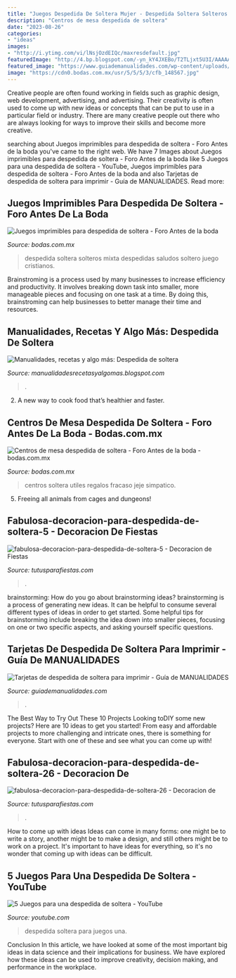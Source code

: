 ```yaml
---
title: "Juegos Despedida De Soltera Mujer - Despedida Soltera Solteros Mixta Despedidas Saludos Soltero Juego Cristianos"
description: "Centros de mesa despedida de soltera"
date: "2023-08-26"
categories:
- "ideas"
images:
- "http://i.ytimg.com/vi/lNsjOzdEIQc/maxresdefault.jpg"
featuredImage: "http://4.bp.blogspot.com/-yn_kY4JXEBo/T2TLjxt5U3I/AAAAAAAAAQ0/wczyejTXrU0/s320/17032012350.jpg"
featured_image: "https://www.guiademanualidades.com/wp-content/uploads/2011/02/Tarjetas-para-despedida-de-soltera-para-imprimir-16.jpg"
image: "https://cdn0.bodas.com.mx/usr/5/5/5/3/cfb_148567.jpg"
---
```



Creative people are often found working in fields such as graphic design, web development, advertising, and advertising. Their creativity is often used to come up with new ideas or concepts that can be put to use in a particular field or industry. There are many creative people out there who are always looking for ways to improve their skills and become more creative.

	

		
searching about Juegos imprimibles para despedida de soltera - Foro Antes de la boda you've came to the right web. We have 7 Images about Juegos imprimibles para despedida de soltera - Foro Antes de la boda like 5 Juegos para una despedida de soltera - YouTube, Juegos imprimibles para despedida de soltera - Foro Antes de la boda and also Tarjetas de despedida de soltera para imprimir - Guía de MANUALIDADES. Read more:
		
    
## Juegos Imprimibles Para Despedida De Soltera - Foro Antes De La Boda

<img loading=lazy src="https://cdn0.bodas.com.mx/usr/5/5/5/3/cfb_148567.jpg" onerror="this.onerror=null;this.src='https://tse3.mm.bing.net/th?id=OIP.TajRDUb0j3OKqhcGKE3qNQAAAA&amp;pid=15.1';" alt="Juegos imprimibles para despedida de soltera - Foro Antes de la boda">

_Source: bodas.com.mx_

>despedida soltera solteros mixta despedidas saludos soltero juego cristianos. 

	

Brainstroming is a process used by many businesses to increase efficiency and productivity. It involves breaking down task into smaller, more manageable pieces and focusing on one task at a time. By doing this, brainstroming can help businesses to better manage their time and resources.

    
## Manualidades, Recetas Y Algo Más: Despedida De Soltera

<img loading=lazy src="http://4.bp.blogspot.com/-yn_kY4JXEBo/T2TLjxt5U3I/AAAAAAAAAQ0/wczyejTXrU0/s320/17032012350.jpg" onerror="this.onerror=null;this.src='https://tse2.mm.bing.net/th?id=OIP.OI2VsTb9XNZD1TLi6sh8FgAAAA&amp;pid=15.1';" alt="Manualidades, recetas y algo más: Despedida de soltera">

_Source: manualidadesrecetasyalgomas.blogspot.com_

>. 

	

2. A new way to cook food that’s healthier and faster.

    
## Centros De Mesa Despedida De Soltera - Foro Antes De La Boda - Bodas.com.mx

<img loading=lazy src="https://cdn0.bodas.com.mx/usr/4/5/7/8/cfb_321995.jpg" onerror="this.onerror=null;this.src='https://tse3.mm.bing.net/th?id=OIP.yyrcOr5NMuDaXL7Q1A_dAgAAAA&amp;pid=15.1';" alt="Centros de mesa despedida de soltera - Foro Antes de la boda - bodas.com.mx">

_Source: bodas.com.mx_

>centros soltera utiles regalos fracaso jeje simpatico. 

	

5. Freeing all animals from cages and dungeons!

    
## Fabulosa-decoracion-para-despedida-de-soltera-5 - Decoracion De Fiestas

<img loading=lazy src="https://tutusparafiestas.com/wp-content/uploads/2016/10/Fabulosa-decoración-para-despedida-de-soltera-5.jpg" onerror="this.onerror=null;this.src='https://tse3.mm.bing.net/th?id=OIP.5Rfu58ytlypCzu5egzsOLQHaJ4&amp;pid=15.1';" alt="fabulosa-decoracion-para-despedida-de-soltera-5 - Decoracion de Fiestas">

_Source: tutusparafiestas.com_

>. 

	

brainstorming: How do you go about brainstorming ideas?
brainstorming is a process of generating new ideas. It can be helpful to consume several different types of ideas in order to get started. Some helpful tips for brainstorming include breaking the idea down into smaller pieces, focusing on one or two specific aspects, and asking yourself specific questions.

    
## Tarjetas De Despedida De Soltera Para Imprimir - Guía De MANUALIDADES

<img loading=lazy src="https://www.guiademanualidades.com/wp-content/uploads/2011/02/Tarjetas-para-despedida-de-soltera-para-imprimir-16.jpg" onerror="this.onerror=null;this.src='https://tse1.mm.bing.net/th?id=OIP.qbGfkdH54p4JPuH4Kq9DdQHaFj&amp;pid=15.1';" alt="Tarjetas de despedida de soltera para imprimir - Guía de MANUALIDADES">

_Source: guiademanualidades.com_

>. 

	

The Best Way to Try Out These 10 Projects
Looking toDIY some new projects? Here are 10 ideas to get you started! From easy and affordable projects to more challenging and intricate ones, there is something for everyone. Start with one of these and see what you can come up with!

    
## Fabulosa-decoracion-para-despedida-de-soltera-26 - Decoracion De

<img loading=lazy src="https://tutusparafiestas.com/wp-content/uploads/2016/10/Fabulosa-decoración-para-despedida-de-soltera-26.jpg" onerror="this.onerror=null;this.src='https://tse4.mm.bing.net/th?id=OIP.S1Tcvd-3NZmuhwgXDx3pCgHaJ4&amp;pid=15.1';" alt="fabulosa-decoracion-para-despedida-de-soltera-26 - Decoracion de">

_Source: tutusparafiestas.com_

>. 

	

How to come up with ideas
Ideas can come in many forms: one might be to write a story, another might be to make a design, and still others might be to work on a project. It's important to have ideas for everything, so it's no wonder that coming up with ideas can be difficult.

    
## 5 Juegos Para Una Despedida De Soltera - YouTube

<img loading=lazy src="http://i.ytimg.com/vi/lNsjOzdEIQc/maxresdefault.jpg" onerror="this.onerror=null;this.src='https://tse4.mm.bing.net/th?id=OIP.U6uaL3QK4HK9bWTax25SgAHaEK&amp;pid=15.1';" alt="5 Juegos para una despedida de soltera - YouTube">

_Source: youtube.com_

>despedida soltera para juegos una. 

	

Conclusion
In this article, we have looked at some of the most important big ideas in data science and their implications for business. We have explored how these ideas can be used to improve creativity, decision making, and performance in the workplace.

